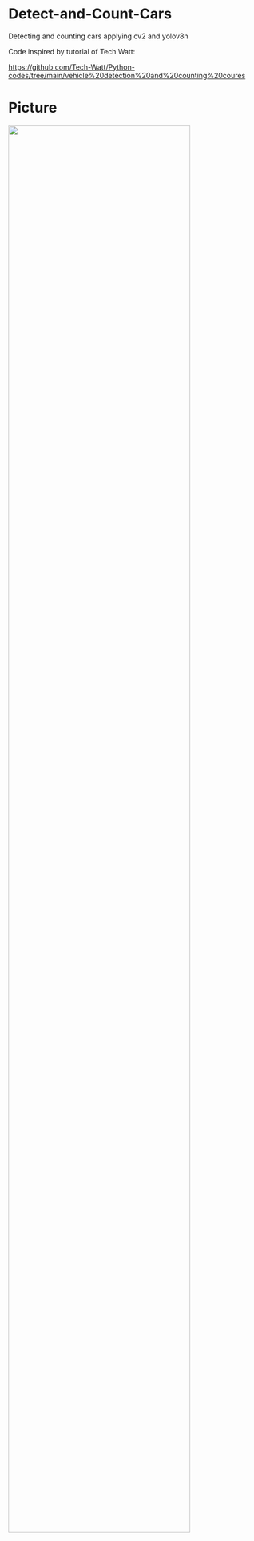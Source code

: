 # Detect-and-Count-Cars
Detecting and counting cars applying cv2 and yolov8n

Code inspired by tutorial of Tech Watt:

https://github.com/Tech-Watt/Python-codes/tree/main/vehicle%20detection%20and%20counting%20coures


# Picture

<img src="https://github.com/henrik-lauritsen-ch/Pictures/blob/main/count_cars_v4.png" width=85% height=85%>
